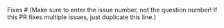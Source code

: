 Fixes #<issue number> (Make sure to enter the issue number, not the question number! If this PR fixes multiple issues, just duplicate this line.)